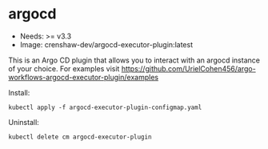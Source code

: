 <!-- This is an auto-generated file. DO NOT EDIT -->
# argocd

* Needs: >= v3.3
* Image: crenshaw-dev/argocd-executor-plugin:latest

This is an Argo CD plugin that allows you to interact with an argocd instance of your choice.
For examples visit https://github.com/UrielCohen456/argo-workflows-argocd-executor-plugin/examples


Install:

    kubectl apply -f argocd-executor-plugin-configmap.yaml

Uninstall:
	
    kubectl delete cm argocd-executor-plugin 
